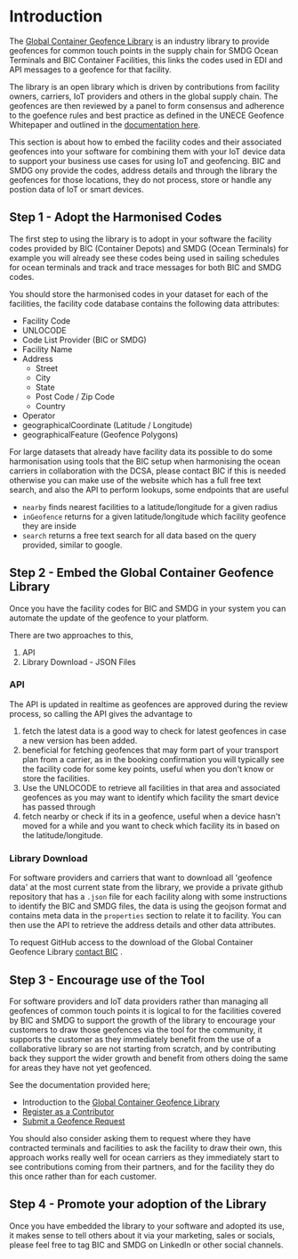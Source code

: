 # Introduction

The [Global Container Geofence Library](https://www.bic-code.org/facility-codes/the-global-container-geofence-library/) is an industry library to provide geofences for common touch points in the supply chain for SMDG Ocean Terminals and BIC Container Facilities, this links the codes used in EDI and API messages to a geofence for that facility.

The library is an open library which is driven by contributions from facility owners, carriers, IoT providers and others in the global supply chain.  The geofences are then reviewed by a panel to form consensus and adherence to the goefence rules and best practice as defined in the UNECE Geofence Whitepaper and outlined in the [documentation here](../geofencing-best-practice/geofence-library.md). &#x20;

This section is about how to embed the facility codes and their associated geofences into your software for combining them with your IoT device data to support your business use cases for using IoT and geofencing.  BIC and SMDG ony provide the codes, address details and through the library the geofences for those locations, they do not process, store or handle any postion data of IoT or smart devices.

## Step 1 - Adopt the Harmonised Codes

The first step to using the library is to adopt in your software the facility codes provided by BIC (Container Depots) and SMDG (Ocean Terminals) for example you will already see these codes being used in sailing schedules for ocean terminals and track and trace messages for both BIC and SMDG codes.

You should store the harmonised codes in your dataset for each of the facilities, the facility code database contains the following data attributes:

* Facility Code
* UNLOCODE
* Code List Provider (BIC or SMDG)
* Facility Name
* Address
  * Street
  * City
  * State
  * Post Code / Zip Code
  * Country
* Operator&#x20;
* geographicalCoordinate (Latitude / Longitude)
* geographicalFeature (Geofence Polygons)

For large datasets that already have facility data its possible to do some harmonisation using tools that the BIC setup when harmonising the ocean carriers in collaboration with the DCSA, please contact BIC if this is needed otherwise you can make use of the website which has a full free text search, and also the API to perform lookups, some endpoints that are useful&#x20;

* `nearby` finds nearest facilities to a latitude/longitude for a given radius
* `inGeofence` returns for a given latitude/longitude which facility geofence they are inside
* `search` returns a free text search for all data based on the query provided, similar to google.

## Step 2 - Embed the Global Container Geofence Library&#x20;

Once you have the facility codes for BIC and SMDG in your system you can automate the update of the geofence to your platform.

There are two approaches to this,&#x20;

1. API
2. Library Download - JSON Files

### API&#x20;

The API is updated in realtime as geofences are approved during the review process, so calling the API gives the advantage to&#x20;

1. fetch the latest data is a good way to check for latest geofences in case a new version has been added.
2. beneficial for fetching geofences that may form part of your transport plan from a carrier, as in the booking confirmation you will typically see the facility code for some key points, useful when you don't know or store the facilities.
3. Use the UNLOCODE to retrieve all facilities in that area and associated geofences as you may want to identify which facility the smart device has passed through
4. fetch nearby or check if its in a geofence, useful when a device hasn't moved for a while and you want to check which facility its in based on the latitude/longitude.

### Library Download

For software providers and carriers that want to download all 'geofence data' at the most current state from the library, we provide a private github repository that has a `.json` file for each facility along with some instructions to identify the BIC and SMDG files, the data is using the geojson format and contains meta data in the `properties` section to relate it to facility.  You can then use the API to retrieve the address details and other data attributes.

To request GitHub access to the download of the Global Container Geofence Library [contact BIC](https://www.bic-code.org/contact/) .

## Step 3 - Encourage use of the Tool&#x20;

For software providers and IoT data providers rather than managing all geofences of common touch points it is logical to for the facilities covered by BIC and SMDG to support the growth of the library to encourage your customers to draw those geofences via the tool for the community, it supports the customer as they immediately benefit from the use of a collaborative library so are not starting from scratch, and by contributing back they support the wider growth and benefit from others doing the same for areas they have not yet geofenced.

See the documentation provided here;

* Introduction to the [Global Container Geofence Library ](../global-container-geofence-library/introduction.md)
* [Register as a Contributor](../global-container-geofence-library/registration.md)&#x20;
* [Submit a Geofence Request](../global-container-geofence-library/submit-a-geofence-request.md)&#x20;

You should also consider asking them to request where they have contracted terminals and facilities to ask the facility to draw their own, this approach works really well for ocean carriers as they immediately start to see contributions coming from their partners, and for the facility they do this once rather than for each customer.

## Step 4 - Promote your adoption of the Library

Once you have embedded the library to your software and adopted its use, it makes sense to tell others about it via your marketing, sales or socials, please feel free to tag BIC and SMDG on LinkedIn or other social channels.
